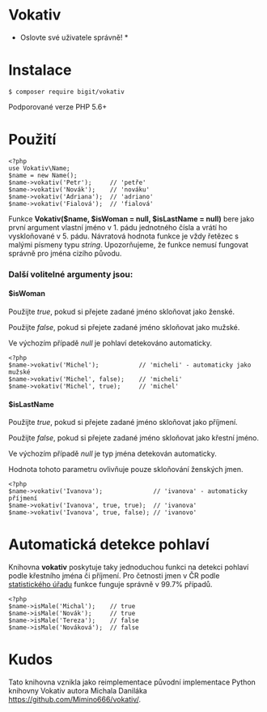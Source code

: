 Vokativ
=======

* Oslovte své uživatele správně! *


Instalace
=========

    $ composer require bigit/vokativ

Podporované verze PHP 5.6+

Použití
=======

```
<?php
use Vokativ\Name;
$name = new Name();
$name->vokativ('Petr');		// 'petře'
$name->vokativ('Novák');	// 'nováku'
$name->vokativ('Adriana');	// 'adriano'
$name->vokativ('Fialová');	// 'fialová'
```

Funkce **Vokativ($name, $isWoman = null, $isLastName = null)** bere jako první argument vlastní jméno v 1. pádu jednotného čísla a vrátí ho vyskloňované v 5. pádu.
Návratová hodnota funkce je vždy řetězec s malými písmeny typu *string*.
Upozorňujeme, že funkce nemusí fungovat správně pro jména cizího původu.

### Další volitelné argumenty jsou:

#### $isWoman

Použijte *true*, pokud si přejete zadané jméno skloňovat jako ženské.

Použijte *false*, pokud si přejete zadané jméno skloňovat jako mužské.

Ve výchozím případě *null* je pohlaví detekováno automaticky.

```
<?php
$name->vokativ('Michel');  			// 'micheli' - automaticky jako mužské
$name->vokativ('Michel', false);	// 'micheli'
$name->vokativ('Michel', true);		// 'michel'
```

#### $isLastName

Použijte *true*, pokud si přejete zadané jméno skloňovat jako příjmení.

Použijte *false*, pokud si přejete zadané jméno skloňovat jako křestní jméno.

Ve výchozím případě *null* je typ jména detekován automaticky.

Hodnota tohoto parametru ovlivňuje pouze skloňování ženských jmen.

```
<?php
$name->vokativ('Ivanova'); 				// 'ivanova' - automaticky příjmení
$name->vokativ('Ivanova', true, true);	// 'ivanova'
$name->vokativ('Ivanova', true, false);	// 'ivanovo'
```

Automatická detekce pohlaví
===========================

Knihovna **vokativ** poskytuje taky jednoduchou funkci na detekci pohlaví podle křestního jména či příjmení.
Pro četnosti jmen v ČR podle [statistického úřadu](http://www.mvcr.cz/clanek/cetnost-jmen-a-prijmeni-722752.aspx)
funkce funguje správně v 99.7% případů.

```
<?php
$name->isMale('Michal'); 	// true
$name->isMale('Novák'); 	// true
$name->isMale('Tereza'); 	// false
$name->isMale('Nováková'); 	// false
```

Kudos
=====

Tato knihovna vznikla jako reimplementace původní implementace Python knihovny Vokativ autora Michala Daniláka <https://github.com/Mimino666/vokativ/>.